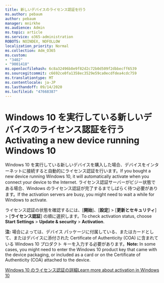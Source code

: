 ```yaml
---
title: 新しいデバイスのライセンス認証を行う
ms.author: pebaum
author: pebaum
manager: mnirkhe
ms.audience: Admin
ms.topic: article
ms.service: o365-administration
ROBOTS: NOINDEX, NOFOLLOW
localization_priority: Normal
ms.collection: Adm_O365
ms.custom:
- "3402"
- "9001418"
ms.openlocfilehash: 6c8a32496b8e9f82d2c72b0d509f2dbbecff6539
ms.sourcegitcommit: c6692ce0fa1358ec3529e59ca0ecdfdea4cdc759
ms.translationtype: MT
ms.contentlocale: ja-JP
ms.lasthandoff: 09/14/2020
ms.locfileid: "47668387"
---
```

# <a name="activating-a-new-device-running-windows-10"></a><span data-ttu-id="4e2b1-102">Windows 10 を実行している新しいデバイスのライセンス認証を行う</span><span class="sxs-lookup"><span data-stu-id="4e2b1-102">Activating a new device running Windows 10</span></span>

<span data-ttu-id="4e2b1-103">Windows 10 を実行している新しいデバイスを購入した場合、デバイスをインターネットに接続すると自動的にライセンス認証を行います。</span><span class="sxs-lookup"><span data-stu-id="4e2b1-103">If you bought a new device running Windows 10, it will automatically activate when you connect your device to the Internet.</span></span> <span data-ttu-id="4e2b1-104">ライセンス認証サーバーがビジー状態である場合、Windows のライセンス認証が完了するまでしばらく待つ必要があります。</span><span class="sxs-lookup"><span data-stu-id="4e2b1-104">If the activation servers are busy, you might need to wait a while for Windows to activate.</span></span>

<span data-ttu-id="4e2b1-105">ライセンス認証の状態を確認するには、[**開始**]、[**設定**] > [**更新とセキュリティ**] > [**ライセンス認証**] の順に選択します。</span><span class="sxs-lookup"><span data-stu-id="4e2b1-105">To check activation status, choose **Start** **Settings** > **Update & security** > **Activation**.</span></span>

<span data-ttu-id="4e2b1-106">**注:** 場合によっては、デバイス パッケージに付属している、またはカードとして、またはデバイスに添付された Certificate of Authenticity (COA) に含まれている Windows 10 プロダクト キーを入力する必要があります。</span><span class="sxs-lookup"><span data-stu-id="4e2b1-106">**Note:** In some cases, you might need to enter the Windows 10 product key that came with the device packaging, or included as a card or on the Certificate of Authenticity (COA) attached to the device.</span></span>

[<span data-ttu-id="4e2b1-107">Windows 10 のライセンス認証の詳細</span><span class="sxs-lookup"><span data-stu-id="4e2b1-107">Learn more about activation in Windows 10</span></span>](https://support.microsoft.com/help/12440)